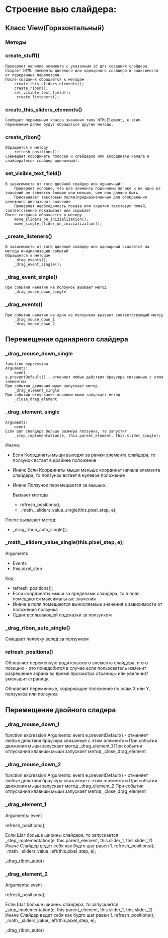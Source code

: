 # Строение вью слайдера:
## Класс View(Горизонтальный)
### Методы

### create_stuff()
	Проверяет наличие элемента с указанным id для создания слайдера.
	Создает HTML элементы двойного или одинарного слайдера в зависимости от переданных параметров.
	После создания обращается к методам
		create_this_sliders_elements();
		create_ribon();
		set_visible_text_field();
		_create_listeners();

### create_this_sliders_elements()
	Сообщает переменным класса значения типа HTMLElement, к этим переменным далее будут обращаться другие методы.

### create_ribon()
	Обращается к методу
		refresh_positions();
	Совмещает координаты полоски и слайдеров или координаты начала и слайдера(если слайдер одиночный).

### set_visible_text_field()
	В зависимости от того двойной слайдер или одиночный:
		Проверяет условие, что все элементы подчинены логике и ни одно из значений не является больше или меньше, чем оно должно быть
		Присваивает текстовым полям(придназначенным для отображения денежного диапазона) значения
		Проверяет необходимость показа или скрытия текстовых полей, соответственно показывает или скрывает
	После создания обращается к методу
		move_sliders_on_inizialization();
		move_single_slider_on_inizialization();

### _create_listeners()
	В зависимости от того двойной слайдер или одинарный ссылается на методы инициализации событий
	Обращается к методам
		_drag_events();
		_drag_event_single();

### _drag_event_single()
	При событии нажатия на ползунок вызвает метод
		_drag_mouse_down_single

### _drag_events()
	При событии нажатия на один из ползунков вызвает соответствующий метод
		_drag_mouse_down_1
		_drag_mouse_down_2

## Перемещение одинарного слайдера

### _drag_mouse_down_single
	function expression
	Arguments:
		event
	e.preventDefault() - отменяет любые действия браузера связанные с этим элементом
	При событии движения мыши запускает метод
		_drag_element_single
	При событии отпускания клавиши мыши запускает метод
		_close_drag_element

### _drag_element_single
	Arguments:
		event
	Если шаг слайдера больше размера ползунка, то запустит
		_step_implementation(e, this.parent_element, this.slider_single);

Иначе:
+ Если Координаты мыши выходят за рамки элемента слайдера, то ползунок встает в крайнее положение
+ Иначе Если Координаты мыши меньше координат начала элемента слайдера, то ползунок встает в нулевое положение
+ Иначе Ползунок перемещается за мышью.

  Вызвает методы:
  + refresh_positions();
  + _math__sliders_value_single(this.pixel_step, e);

После вызывает метод:
+ _drag_ribon_auto_single();

### _math__sliders_value_single(this.pixel_step, e);
Arguments
 + Events
 + this.pixel_step

Код:
+ refresh_positions();
+ Если координаты мыши за пределами слайдера, то
в поля помещаются максимальные значения
+ Иначе в поля помещаются вычисляемые значения в зависимости от положения ползунка
+ Сдвиг всплывающей подсказки за ползунком



### _drag_ribon_auto_single()
  Смещает полоску вслед за ползунком

### refresh_positions()
Обновляет переменную родительского элемента слайдера, и его позицию - это понадобится в случае если пользователь изменит разрешение экрана во время просмотра страницы или увеличит/уменьшит страницу.

Обновляет переменные, содержащие положение по осям X или Y, ползунков или ползунка

## Перемещение двойного сладера

### _drag_mouse_down_1

function expression
	Arguments:
		event
	e.preventDefault() - отменяет любые действия браузера связанные с этим элементом
	При событии движения мыши запускает метод
		_drag_element_1
	При событии отпускания клавиши мыши запускает метод
		_close_drag_element

### _drag_mouse_down_2

function expression
	Arguments:
		event
	e.preventDefault() - отменяет любые действия браузера связанные с этим элементом
	При событии движения мыши запускает метод
		_drag_element_2
	При событии отпускания клавиши мыши запускает метод
		_close_drag_element

### _drag_element_1

Arguments:
event

refresh_positions();

Если
  Шаг больше ширины слайдера, то запускается 
  _step_implementation(e, this.parent_element, this.slider_1, this.slider_2)
Иначе
	Слайдер ведет себя как будто шаг равен 1.
	refresh_positions();
	_math__sliders_value_left(this.pixel_step, e);

_drag_ribon_auto()

### _drag_element_2

Arguments:
event

refresh_positions();

Если
  Шаг больше ширины слайдера, то запускается
  _step_implementation(e, this.parent_element, this.slider_1, this.slider_2)
Иначе
	Слайдер ведет себя как будто шаг равен 1.
	refresh_positions();
	_math__sliders_value_left(this.pixel_step, e);

_drag_ribon_auto()

